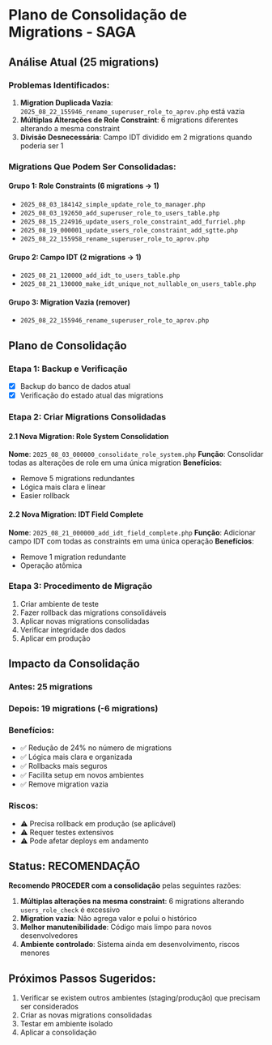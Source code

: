 # Plano de Consolidação de Migrations - SAGA

## Análise Atual (25 migrations)

### Problemas Identificados:

1. **Migration Duplicada Vazia**: `2025_08_22_155946_rename_superuser_role_to_aprov.php` está vazia
2. **Múltiplas Alterações de Role Constraint**: 6 migrations diferentes alterando a mesma constraint
3. **Divisão Desnecessária**: Campo IDT dividido em 2 migrations quando poderia ser 1

### Migrations Que Podem Ser Consolidadas:

#### Grupo 1: Role Constraints (6 migrations → 1)
- `2025_08_03_184142_simple_update_role_to_manager.php`
- `2025_08_03_192650_add_superuser_role_to_users_table.php`
- `2025_08_15_224916_update_users_role_constraint_add_furriel.php`
- `2025_08_19_000001_update_users_role_constraint_add_sgtte.php`
- `2025_08_22_155958_rename_superuser_role_to_aprov.php`

#### Grupo 2: Campo IDT (2 migrations → 1)
- `2025_08_21_120000_add_idt_to_users_table.php`
- `2025_08_21_130000_make_idt_unique_not_nullable_on_users_table.php`

#### Grupo 3: Migration Vazia (remover)
- `2025_08_22_155946_rename_superuser_role_to_aprov.php`

## Plano de Consolidação

### Etapa 1: Backup e Verificação
- [x] Backup do banco de dados atual
- [x] Verificação do estado atual das migrations

### Etapa 2: Criar Migrations Consolidadas

#### 2.1 Nova Migration: Role System Consolidation
**Nome**: `2025_08_03_000000_consolidate_role_system.php`
**Função**: Consolidar todas as alterações de role em uma única migration
**Benefícios**: 
- Remove 5 migrations redundantes
- Lógica mais clara e linear
- Easier rollback

#### 2.2 Nova Migration: IDT Field Complete
**Nome**: `2025_08_21_000000_add_idt_field_complete.php`
**Função**: Adicionar campo IDT com todas as constraints em uma única operação
**Benefícios**:
- Remove 1 migration redundante
- Operação atômica

### Etapa 3: Procedimento de Migração
1. Criar ambiente de teste
2. Fazer rollback das migrations consolidáveis
3. Aplicar novas migrations consolidadas
4. Verificar integridade dos dados
5. Aplicar em produção

## Impacto da Consolidação

### Antes: 25 migrations
### Depois: 19 migrations (-6 migrations)

### Benefícios:
- ✅ Redução de 24% no número de migrations
- ✅ Lógica mais clara e organizada
- ✅ Rollbacks mais seguros
- ✅ Facilita setup em novos ambientes
- ✅ Remove migration vazia

### Riscos:
- ⚠️ Precisa rollback em produção (se aplicável)
- ⚠️ Requer testes extensivos
- ⚠️ Pode afetar deploys em andamento

## Status: RECOMENDAÇÃO

**Recomendo PROCEDER com a consolidação** pelas seguintes razões:

1. **Múltiplas alterações na mesma constraint**: 6 migrations alterando `users_role_check` é excessivo
2. **Migration vazia**: Não agrega valor e polui o histórico
3. **Melhor manutenibilidade**: Código mais limpo para novos desenvolvedores
4. **Ambiente controlado**: Sistema ainda em desenvolvimento, riscos menores

## Próximos Passos Sugeridos:

1. Verificar se existem outros ambientes (staging/produção) que precisam ser considerados
2. Criar as novas migrations consolidadas
3. Testar em ambiente isolado
4. Aplicar a consolidação
